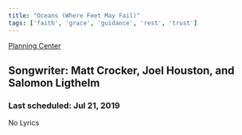 ```yaml
---
title: "Oceans (Where Feet May Fail)"
tags: ['faith', 'grace', 'guidance', 'rest', 'trust']
---
```


[Planning Center](https://services.planningcenteronline.com/songs/15279888)

## Songwriter: Matt Crocker, Joel Houston, and Salomon Ligthelm
### Last scheduled: Jul 21, 2019          

No Lyrics
